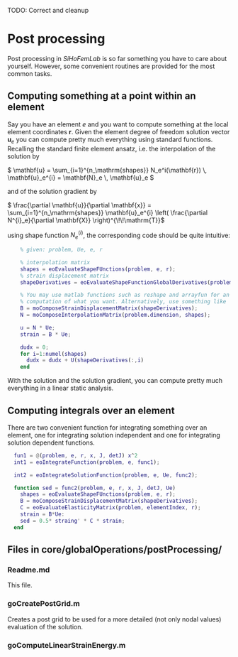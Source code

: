 TODO: Correct and cleanup
# Post processing #
Post processing in *SiHoFemLab* is so far something you have to care about yourself. However, some convenient routines are provided for the most common tasks.

## Computing something at a point within an element ##
Say you have an element $`e`$ and you want to compute something at the local element coordinates $`\mathbf{r}`$. Given the element degree of freedom solution vector $`\mathbf{u}_e`$ you can compute pretty much everything using standard functions.
Recalling the standard finite element ansatz, i.e. the interpolation of the solution by

$` \mathbf{u} = \sum_{i=1}^{n_\mathrm{shapes}} N_e^i(\mathbf{r}) \, \mathbf{u}_e^{i} = \mathbf{N}_e \, \mathbf{u}_e `$

and of the solution gradient by

$` \frac{\partial \mathbf{u}}{\partial \mathbf{x}} = \sum_{i=1}^{n_\mathrm{shapes}} \mathbf{u}_e^{i} \left( \frac{\partial N^{i}_e}{\partial \mathbf{X}} \right)^{\!\!\mathrm{T}}`$

using shape function $`N^{(i)}_e`$, the corresponding code should be quite intuitive:

```matlab
    % given: problem, Ue, e, r

    % interpolation matrix
    shapes = eoEvaluateShapeFUnctions(problem, e, r);
    % strain displacement matrix
    shapeDerivatives = eoEvaluateShapeFunctionGlobalDerivatives(problem, e, r);

    % You may use matlab functions such as reshape and arrayfun for an efficient
    % computation of what you want. Alternatively, use something like
    B = moComposeStrainDisplacementMatrix(shapeDerivatives);
    N = moComposeInterpolationMatrix(problem.dimension, shapes);

    u = N * Ue;
    strain = B * Ue;

    dudx = 0;
    for i=1:numel(shapes)
      dudx = dudx + U(shapeDerivatives(:,i)
    end
```

With the solution and the solution gradient, you can compute pretty much everything in a linear static analysis.

## Computing integrals over an element ##
There are two convenient function for integrating something over an element, one for integrating solution independent and one for integrating solution dependent functions.

```matlab
  fun1 = @(problem, e, r, x, J, detJ) x^2
  int1 = eoIntegrateFunction(problem, e, func1);

  int2 = eoIntegrateSolutionFunction(problem, e, Ue, func2);

  function sed = func2(problem, e, r, x, J, detJ, Ue)
    shapes = eoEvaluateShapeFUnctions(problem, e, r);
    B = moComposeStrainDisplacementMatrix(shapeDerivatives);
    C = eoEvaluateElasticityMatrix(problem, elementIndex, r);
    strain = B*Ue:
    sed = 0.5* straing' * C * strain;
  end
```

##  Files in core/globalOperations/postProcessing/ ##

### Readme.md ###
This file.

### goCreatePostGrid.m ###
Creates a post grid to be used for a more detailed (not only nodal values) evaluation of the solution.

### goComputeLinearStrainEnergy.m ###
